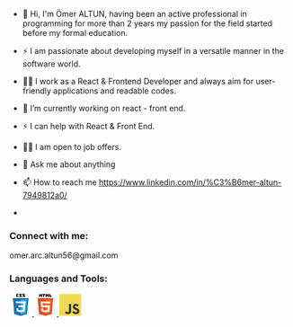 - 👋 Hi, I'm Ömer ALTUN, having been an active professional in programming for more than 2 years my passion for the field started before my formal education.
 
- ⚡ I am passionate about developing myself in a versatile manner in the software world.
  
- 🧑‍💻 I work as a React & Frontend Developer and always aim for user-friendly applications and readable codes.
 
- 🔭 I’m currently working on react - front end.
 
- ⚡ I can help with React & Front End.
  
- 🤝🏻 I am open to job offers.

- 💬 Ask me about anything
- 📫 How to reach me https://www.linkedin.com/in/%C3%B6mer-altun-7949812a0/
- 
<h3 align="left">Connect with me:</h3>
<p align="left"> omer.arc.altun56@gmail.com
</p>

<h3 align="left">Languages and Tools:</h3>
<p align="left"> <a href="https://www.w3schools.com/css/" target="_blank" rel="noreferrer"> <img src="https://raw.githubusercontent.com/devicons/devicon/master/icons/css3/css3-original-wordmark.svg" alt="css3" width="40" height="40"/> </a> <a href="https://www.w3.org/html/" target="_blank" rel="noreferrer"> <img src="https://raw.githubusercontent.com/devicons/devicon/master/icons/html5/html5-original-wordmark.svg" alt="html5" width="40" height="40"/> </a> <a href="https://developer.mozilla.org/en-US/docs/Web/JavaScript" target="_blank" rel="noreferrer"> <img src="https://raw.githubusercontent.com/devicons/devicon/master/icons/javascript/javascript-original.svg" alt="javascript" width="40" height="40"/> </a> </p>


